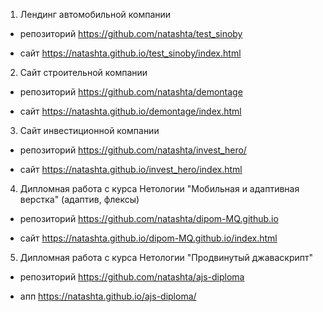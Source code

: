 1. Лендинг автомобильной компании 

* репозиторий https://github.com/natashta/test_sinoby

* сайт https://natashta.github.io/test_sinoby/index.html

2. Сайт строительной компании 

* репозиторий https://github.com/natashta/demontage

* сайт https://natashta.github.io/demontage/index.html

3. Сайт инвестиционной компании

* репозиторий https://github.com/natashta/invest_hero/

* сайт https://natashta.github.io/invest_hero/index.html

4. Дипломная работа с курса Нетологии "Мобильная и адаптивная верстка" (адаптив, флексы)

* репозиторий https://github.com/natashta/dipom-MQ.github.io

* сайт https://natashta.github.io/dipom-MQ.github.io/index.html

5. Дипломная работа с курса Нетологии "Продвинутый джаваскрипт"

* репозиторий https://github.com/natashta/ajs-diploma

* апп https://natashta.github.io/ajs-diploma/

